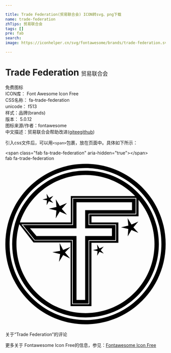 ```yaml
---

title: Trade Federation(贸易联合会) ICON转svg、png下载
name: trade-federation
zhTips: 贸易联合会
tags: []
pre: fab
search: 
image: https://iconhelper.cn/svg/fontawesome/brands/trade-federation.svg

---
```


# Trade Federation  <small style="font-size: 60%;font-weight: 100">贸易联合会</small>


<div class="detail-page">
<p>
<span><span class="badge-success badge">免费图标</span> </span>
<br/>
<span>
ICON库：
<span class="badge-secondary badge">Font Awesome Icon Free</span> 
</span>
<br/>
<span>
CSS名称：
<span class="badge-secondary badge">fa-trade-federation</span> 
</span>
<br/>
<span>
unicode：
<span class="badge-secondary badge">f513</span> 
<copy-btn content='f513' btn-title=""></copy-btn>
<copy-btn :content='String.fromCodePoint(parseInt("f513", 16))' btn-title="复制U"></copy-btn>
</span><br/><span>样式：<span class="badge-light badge">品牌(brands)</span></span>
<br/>
<span>
版本：
<span class="badge-secondary badge">5.0.12</span> 
</span>
<br/>
<span>图标来源/作者：<span class="badge-light badge">fontawesome</span></span> 
<br/>
<span class="zh-detail">中文描述：<span class="badge-primary badge">贸易联合会</span><span class="help-link"><span>帮助改进</span>(<a href="https://gitee.com/liuwave/icon-helper/edit/master/json/fontawesome/brands/trade-federation.json" target="_blank" rel="noopener noreferrer">gitee</a><a href="https://github.com/liuwave/icon-helper/edit/master/json/fontawesome/brands/trade-federation.json" target="_blank" rel="noopener noreferrer">github</a></span>)</span><br/>
</p>
</div>
<div class="alert alert-dark">
  <i class="fab fa-trade-federation fa-xs"></i>
  <i class="fab fa-trade-federation fa-sm"></i>
  <i class="fab fa-trade-federation fa-lg"></i>
  <i class="fab fa-trade-federation fa-2x"></i>
  <i class="fab fa-trade-federation fa-3x"></i>
  <i class="fab fa-trade-federation fa-5x"></i>
  <i class="fab fa-trade-federation fa-7x"></i>
</div>
<div>
  <p>引入css文件后，可以用<code>&lt;span&gt;</code>包裹，放在页面中。具体如下所示：    
  </p>
  <div class="alert alert-primary" style="font-size: 14px">
    &lt;span class="fab fa-trade-federation" aria-hidden="true"&gt;&lt;/span&gt;
    <copy-btn content='<span class="fab fa-trade-federation" aria-hidden="true"></span>'></copy-btn>
  </div>
  <div class="alert alert-secondary">
    <i class="fab fa-trade-federation"
    style="font-size: 24px"
    aria-hidden="true"></i> fab fa-trade-federation
    <copy-btn content="fab fa-trade-federation" btn-title="复制图标名称"></copy-btn>
  </div>
</div>
<div id="svg" class="svg-wrap">
<svg xmlns="http://www.w3.org/2000/svg" viewBox="0 0 496 512"><path d="M248 8.8c-137 0-248 111-248 248s111 248 248 248 248-111 248-248-111-248-248-248zm0 482.8c-129.7 0-234.8-105.1-234.8-234.8S118.3 22 248 22s234.8 105.1 234.8 234.8S377.7 491.6 248 491.6zm155.1-328.5v-46.8H209.3V198H54.2l36.7 46h117.7v196.8h48.8V245h83.3v-47h-83.3v-34.8h145.7zm-73.3 45.1v23.9h-82.9v197.4h-26.8V232.1H96.3l-20.1-23.9h143.9v-80.6h171.8V152h-145v56.2zm-161.3-69l-12.4-20.7 2.1 23.8-23.5 5.4 23.3 5.4-2.1 24 12.3-20.5 22.2 9.5-15.7-18.1 15.8-18.1zm-29.6-19.7l9.3-11.5-12.7 5.9-8-12.4 1.7 13.9-14.3 3.8 13.7 2.7-.8 14.7 6.8-12.2 13.8 5.3zm165.4 145.2l-13.1 5.6-7.3-12.2 1.3 14.2-13.9 3.2 13.9 3.2-1.2 14.2 7.3-12.2 13.1 5.5-9.4-10.7zm106.9-77.2l-20.9 9.1-12-19.6 2.2 22.7-22.3 5.4 22.2 4.9-1.8 22.9 11.5-19.6 21.2 8.8-15.1-17zM248 29.9c-125.3 0-226.9 101.6-226.9 226.9S122.7 483.7 248 483.7s226.9-101.6 226.9-226.9S373.3 29.9 248 29.9zM342.6 196v51h-83.3v195.7h-52.7V245.9H89.9l-40-49.9h157.4v-81.6h197.8v50.7H259.4V196zM248 43.2c60.3 0 114.8 25 153.6 65.2H202.5V190H45.1C73.1 104.8 153.4 43.2 248 43.2zm0 427.1c-117.9 0-213.6-95.6-213.6-213.5 0-21.2 3.1-41.8 8.9-61.1L87.1 252h114.7v196.8h64.6V253h83.3v-62.7h-83.2v-19.2h145.6v-50.8c30.8 37 49.3 84.6 49.3 136.5.1 117.9-95.5 213.5-213.4 213.5zM178.8 275l-11-21.4 1.7 24.5-23.7 3.9 23.8 5.9-3.7 23.8 13-20.9 21.5 10.8-15.8-18.8 16.9-17.1z"/></svg>
</div>
<detail full-name='fa-trade-federation'></detail>

<Vssue title="关于“Trade Federation”的评论" >关于“Trade Federation”的评论</Vssue>
    
<div><p>更多关于  Fontawesome Icon Free的信息，参见：<a target="_blank" href="https://iconhelper.cn/fontawesome.html">Fontawesome Icon Free</a>
</p></div>

